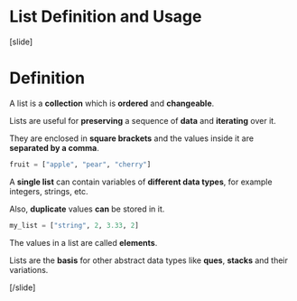 # List Definition and Usage

[slide]
# Definition

A list is a **collection** which is **ordered** and **changeable**.

Lists are useful for **preserving** a sequence of **data** and **iterating** over it.

They are enclosed in **square brackets** and the values inside it are **separated by a comma**.

```python
fruit = ["apple", "pear", "cherry"]
```

A **single list** can contain variables of **different data types**, for example integers, strings, etc.

Also, **duplicate** values **can** be stored in it.

```python
my_list = ["string", 2, 3.33, 2]
```

The values in a list are called **elements**.

Lists are the **basis** for other abstract data types like **ques**, **stacks** and their variations.

[/slide]